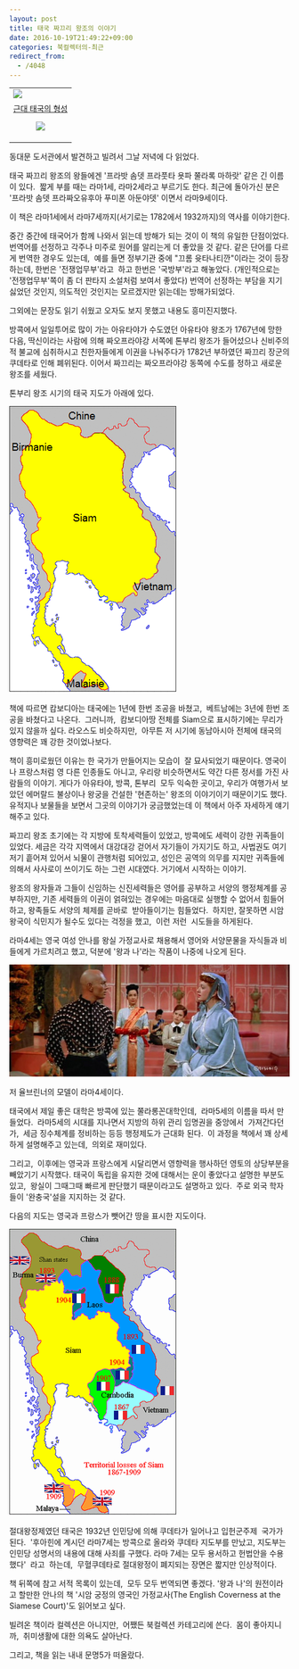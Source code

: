 ```yaml
---
layout: post
title: 태국 짜끄리 왕조의 이야기
date: 2016-10-19T21:49:22+09:00
categories: 북컬렉터의-최근
redirect_from:
  - /4048
---
```




<table>

<tbody>

<tr>

<td><a href="http://www.aladin.co.kr/shop/wproduct.aspx?ItemId=63822597&amp;ttbkey=ttbjinto1216002&amp;COPYPaper=1" target="_blank"><img src="http://image.aladin.co.kr/product/6382/25/coversum/k552433749_1.jpg" /></a></td>

</tr>

<tr>

<td align="center"><a href="http://www.aladin.co.kr/shop/wproduct.aspx?ItemId=63822597&amp;ttbkey=ttbjinto1216002&amp;COPYPaper=1" target="_blank">근대 태국의 형성</a>

<img src="http://image.aladin.co.kr/img/common/star_s10.gif" /></td>

</tr>

</tbody>

</table>

동대문 도서관에서 발견하고 빌려서 그날 저녁에 다 읽었다.

태국 짜끄리 왕조의 왕들에겐 '프라밧 솜뎃 프라풋타 욧파 쭐라록 마하랏' 같은 긴 이름이 있다.  짧게 부를 때는 라마1세, 라마2세라고 부르기도 한다. 최근에 돌아가신 분은 '프라밧 솜뎃 프라짜오유후아 푸미폰 아둔야뎃' 이면서 라마9세이다.

이 책은 라마1세에서 라마7세까지(서기로는 1782에서 1932까지)의 역사를 이야기한다.

중간 중간에 태국어가 함께 나와서 읽는데 방해가 되는 것이 이 책의 유일한 단점이었다. 번역어를 선정하고 각주나 미주로 원어를 알리는게 더 좋았을 것 같다. 같은 단어를 다르게 번역한 경우도 있는데,  예를 들면 정부기관 중에 "끄롬 윳타나티깐"이라는 것이 등장하는데, 한번은 '전쟁업무부'라고  하고 한번은 '국방부'라고 해놓았다. (개인적으로는 '전쟁업무부'쪽이 좀 더 판타지 소설처럼 보여서 좋았다) 번역어 선정하는 부담을 지기 싫었던 것인지, 의도적인 것인지는 모르겠지만 읽는데는 방해가되었다.

그외에는 문장도 읽기 쉬웠고 오자도 보지 못했고 내용도 흥미진지했다.

방콕에서 일일투어로 많이 가는 아유타야가 수도였던 아유타야 왕조가 1767년에 망한 다음, 딱신이라는 사람에 의해 짜오프라야강 서쪽에 톤부리 왕조가 들어섰으나 신비주의적 불교에 심취하시고 친한자들에게 이권을 나눠주다가 1782년 부하였던 짜끄리 장군의 쿠데타로 인해 폐위된다. 이어서 짜끄리는 짜오프라야강 동쪽에 수도를 정하고 새로운 왕조를 세웠다.

톤부리 왕조 시기의 태국 지도가 아래에 있다.

![ ](/assets/media/uploads_2016_10_Carte_royaume_de_Siam.png)

책에 따르면 캄보디아는 태국에는 1년에 한번 조공을 바쳤고,  베트남에는 3년에 한번 조공을 바쳤다고 나온다.  그러니까,  캄보디아땅 전체를 Siam으로 표시하기에는 무리가 있지 않을까 싶다. 라오스도 비슷하지만,  아무튼 저 시기에 동남아시아 전체에 태국의 영향력은 꽤 강한 것이었나보다.

책이 흥미로웠던 이유는 한 국가가 만들어지는 모습이  잘 묘사되었기 때문이다. 영국이나 프랑스처럼 영 다른 인종들도 아니고, 우리랑 비슷하면서도 약간 다른 정서를 가진 사람들의 이야기. 게다가 아유타야, 방콕, 톤부리  모두 익숙한 곳이고, 우리가 여행가서 보았던 에머랄드 불상이나 왕궁을 건설한 '현존하는' 왕조의 이야기이기 때문이기도 했다. 유적지나 보물들을 보면서 그곳의 이야기가 궁금했었는데 이 책에서 아주 자세하게 얘기해주고 있다.

짜끄리 왕조 초기에는 각 지방에 토착세력들이 있었고, 방콕에도 세력이 강한 귀족들이 있었다. 세금은 각각 지역에서 대강대강 걷어서 자기들이 가지기도 하고, 사법권도 여기저기 흩어져 있어서 뇌물이 관행처럼 되어있고, 성인은 공역의 의무를 지지만 귀족들에 의해서 사사로이 쓰이기도 하는 그런 시대였다. 거기에서 시작하는 이야기.

왕조의 왕자들과 그들이 신임하는 신진세력들은 영어를 공부하고 서양의 행정체계를 공부하지만, 기존 세력들의 이권이 얽혀있는 경우에는 마음대로 실행할 수 없어서 힘들어하고, 왕족들도 서양의 체제를 곧바로  받아들이기는 힘들었다.  하지만, 잘못하면 시암왕국이 식민지가 될수도 있다는 걱정을 했고,  이런 저런  시도들을 하게된다.

라마4세는 영국 여성 안나를 왕실 가정교사로 채용해서 영어와 서양문물을 자식들과 비들에게 가르치려고 했고, 덕분에 '왕과 나'라는 작품이 나중에 나오게 된다.

![ ](/assets/media/uploads_2016_10_3.jpg)

저 율브린너의 모델이 라마4세이다.

태국에서 제일 좋은 대학은 방콕에 있는 쭐라롱꼰대학인데,  라마5세의 이름을 따서 만들었다.  라마5세의 시대를 지나면서 지방의 하위 관리 임명권을 중앙에서  가져간다던가,  세금 징수체계를 정비하는 등등 행정제도가 근대화 된다.  이 과정을 책에서 꽤 상세하게 설명해주고 있는데,  의외로 재미있다.

그리고,  이후에는 영국과 프랑스에게 시달리면서 영향력을 행사하던 영토의 상당부분을 빼았기기 시작했다. 태국이 독립을 유지한 것에 대해서는 운이 좋았다고 설명한 부분도  있고,  왕실이 그때그때 빠르게 판단했기 때문이라고도 설명하고 있다.  주로 외국 학자들이 '완충국'설을 지지하는 것 같다.

다음의 지도는 영국과 프랑스가 뺏어간 땅을 표시한 지도이다.

![ ](/assets/media/uploads_2016_10_e0079724_4f94abb3694e5.gif)

절대왕정제였던 태국은 1932년 인민당에 의해 쿠데타가 일어나고 입헌군주제  국가가  된다.  '후아힌에 계시던 라마7세는 방콕으로 올라와 쿠데타 지도부를 만났고, 지도부는 인민당 성명서의 내용에 대해 사죄를 구했다. 라마 7세는 모두 용서하고 헌법안을 수용했다'  라고  하는데,  무혈쿠데타로 절대왕정이 폐지되는 장면은 짧지만 인상적이다.

책 뒤쪽에 참고 서적 목록이 있는데,  모두 모두 번역되면 좋겠다. '왕과 나'의 원전이라고 할만한 안나의 책 '시암 궁정의 영국인 가정교사(The English Coverness at the Siamese Court)'도 읽어보고 싶다.

 

빌려온 책이라 컬렉션은 아니지만,  어쨌든 북컬렉션 카테고리에 쓴다.  몸이 좋아지니까,  취미생활에 대한 의욕도 살아난다.

 

그리고, 책을 읽는 내내 문명5가 떠올랐다.
